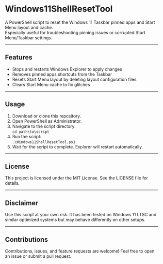 # Windows11ShellResetTool

A PowerShell script to reset the Windows 11 Taskbar pinned apps and Start Menu layout and cache.  
Especially useful for troubleshooting pinning issues or corrupted Start Menu/Taskbar settings.

---

## Features

- Stops and restarts Windows Explorer to apply changes  
- Removes pinned apps shortcuts from the Taskbar  
- Resets Start Menu layout by deleting layout configuration files  
- Clears Start Menu cache to fix glitches  

---

## Usage

1. Download or clone this repository.  
2. Open PowerShell as Administrator.  
3. Navigate to the script directory:  
   `cd path\to\script`  
4. Run the script:  
   `.\Windows11ShellResetTool.ps1`  
5. Wait for the script to complete. Explorer will restart automatically.

---

## License

This project is licensed under the MIT License. See the LICENSE file for details.

---

## Disclaimer

Use this script at your own risk. It has been tested on Windows 11 LTSC and similar optimized systems but may behave differently on other setups.

---

## Contributions

Contributions, issues, and feature requests are welcome! Feel free to open an issue or submit a pull request.
